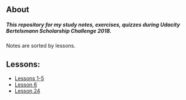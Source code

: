 ## About

##### This repository for my study notes, exercises, quizzes during Udacity Bertelsmann Scholarship Challenge 2018.
 
Notes are sorted by lessons.

## Lessons:

- [Lessons 1-5](https://github.com/irsol/udacity-bertelsmann-data-science-challenge-scholarship-2018/blob/master/intro_to_research_methods_lessons_1_5/terminology_intro_to_research_methods.md)
- [Lesson 6](https://github.com/irsol/udacity-bertelsmann-data-science-challenge-scholarship-2018/tree/master/data_types_and_operators_lesson_24)
- [Lesson 24]()
